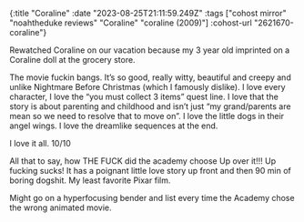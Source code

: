 {:title "Coraline"
 :date "2023-08-25T21:11:59.249Z"
 :tags ["cohost mirror" "noahtheduke reviews" "Coraline" "coraline (2009)"]
 :cohost-url "2621670-coraline"}

Rewatched Coraline on our vacation because my 3 year old imprinted on a Coraline doll at the grocery store.

The movie fuckin bangs. It’s so good, really witty, beautiful and creepy and unlike Nightmare Before Christmas (which I famously dislike). I love every character, I love the “you must collect 3 items” quest line. I love that the story is about parenting and childhood and isn’t just “my grand/parents are mean so we need to resolve that to move on”. I love the little dogs in their angel wings. I love the dreamlike sequences at the end.

I love it all. 10/10

All that to say, how THE FUCK did the academy choose Up over it!!! Up fucking sucks! It has a poignant little love story up front and then 90 min of boring dogshit. My least favorite Pixar film.

Might go on a hyperfocusing bender and list every time the Academy chose the wrong animated movie.
